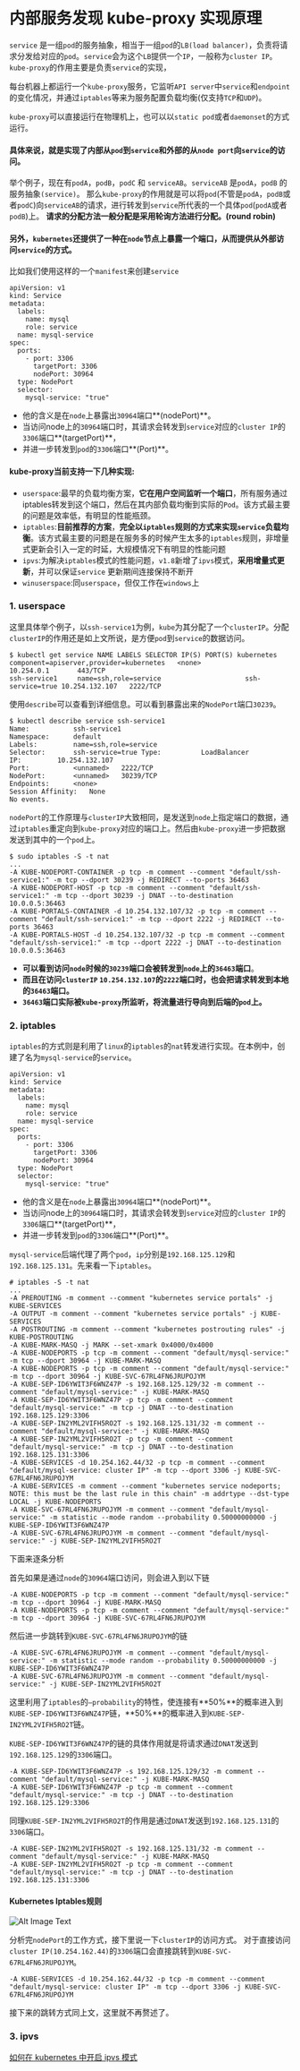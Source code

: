 # 内部服务发现 kube-proxy 实现原理

`service` 是一组`pod`的服务抽象，相当于一组`pod`的`LB(load balancer)`，负责将请求分发给对应的`pod`。`service`会为这个`LB`提供一个`IP`，一般称为`cluster IP`。 `kube-proxy`的作用主要是负责`service`的实现，


每台机器上都运行一个`kube-proxy`服务，它监听`API server`中`service`和`endpoint`的变化情况，并通过`iptables`等来为服务配置负载均衡(仅支持`TCP`和`UDP`)。

`kube-proxy`可以直接运行在物理机上，也可以以`static pod`或者`daemonset`的方式运行。

#### 具体来说，就是实现了内部从`pod`到`service`和外部的从`node port`向`service`的访问。

举个例子，现在有`podA`，`podB`，`podC` 和 `serviceAB`。`serviceAB` 是`podA`，`podB` 的服务抽象`(service)`。 那么`kube-proxy`的作用就是可以将`pod`(不管是`podA`，`podB`或者`podC`)向`serviceAB`的请求，进行转发到`service`所代表的一个具体`pod`(`podA`或者`podB`)上。 **请求的分配方法一般分配是采用轮询方法进行分配。(round robin)**

#### 另外，`kubernetes`还提供了一种在`node`节点上暴露一个端口，从而提供从外部访问`service`的方式。

比如我们使用这样的一个`manifest`来创建`service`


```
apiVersion: v1
kind: Service
metadata:
  labels:
    name: mysql
    role: service
  name: mysql-service
spec:
  ports:
    - port: 3306
      targetPort: 3306
      nodePort: 30964
  type: NodePort
  selector:
    mysql-service: "true"
```

* 他的含义是在`node`上暴露出`30964`端口**(nodePort)**。
* 当访问node上的`30964`端口时，其请求会转发到`service`对应的`cluster IP`的`3306`端口**(targetPort)**，
* 并进一步转发到`pod`的`3306`端口**(Port)**。

#### kube-proxy当前支持一下几种实现:

* `userspace`:最早的负载均衡方案，**它在用户空间监听一个端口**，所有服务通过iptables转发到这个端口，然后在其内部负载均衡到实际的`Pod`。该方式最主要的问题是效率低，有明显的性能瓶颈。
* `iptables`:**目前推荐的方案**，**完全以`iptables`规则的方式来实现`service`负载均衡**。该方式最主要的问题是在服务多的时候产生太多的`iptables`规则，非增量式更新会引入一定的时延，大规模情况下有明显的性能问题
* `ipvs`:为解决`iptables`模式的性能问题，`v1.8`新增了`ipvs`模式，**采用增量式更新**，并可以保证`service` 更新期间连接保持不断开
* `winuserspace`:同`userspace`，但仅工作在`windows`上


### 1. userspace

这里具体举个例子，以`ssh-service1`为例，`kube`为其分配了一个`clusterIP`。分配`clusterIP`的作用还是如上文所说，是方便`pod`到`service`的数据访问。

```
$ kubectl get service NAME LABELS SELECTOR IP(S) PORT(S) kubernetes component=apiserver,provider=kubernetes   <none>                10.254.0.1       443/TCP
ssh-service1     name=ssh,role=service                     ssh-service=true 10.254.132.107   2222/TCP
```

使用`describe`可以查看到详细信息。可以看到暴露出来的`NodePort`端口`30239`。

```
$ kubectl describe service ssh-service1 
Name:			ssh-service1
Namespace:		default
Labels:			name=ssh,role=service
Selector:		ssh-service=true Type:			LoadBalancer
IP:			10.254.132.107
Port:			<unnamed>	2222/TCP
NodePort:		<unnamed>	30239/TCP
Endpoints:		<none>
Session Affinity:	None
No events.
```

`nodePort`的工作原理与`clusterIP`大致相同，是发送到`node`上指定端口的数据，通过`iptables`重定向到`kube-proxy`对应的端口上。然后由`kube-proxy`进一步把数据发送到其中的一个`pod`上。

```
$ sudo iptables -S -t nat
...
-A KUBE-NODEPORT-CONTAINER -p tcp -m comment --comment "default/ssh-service1:" -m tcp --dport 30239 -j REDIRECT --to-ports 36463
-A KUBE-NODEPORT-HOST -p tcp -m comment --comment "default/ssh-service1:" -m tcp --dport 30239 -j DNAT --to-destination 10.0.0.5:36463
-A KUBE-PORTALS-CONTAINER -d 10.254.132.107/32 -p tcp -m comment --comment "default/ssh-service1:" -m tcp --dport 2222 -j REDIRECT --to-ports 36463
-A KUBE-PORTALS-HOST -d 10.254.132.107/32 -p tcp -m comment --comment "default/ssh-service1:" -m tcp --dport 2222 -j DNAT --to-destination 10.0.0.5:36463
```

* **可以看到访问`node`时候的`30239`端口会被转发到`node`上的`36463`端口**。
* **而且在访问`clusterIP` `10.254.132.107`的`2222`端口时，也会把请求转发到本地的`36463`端口。** 
* **`36463`端口实际被`kube-proxy`所监听，将流量进行导向到后端的`pod`上。**



### 2. iptables

`iptables`的方式则是利用了`linux`的`iptables`的`nat`转发进行实现。在本例中，创建了名为`mysql-service`的`service`。

```
apiVersion: v1
kind: Service
metadata:
  labels:
    name: mysql
    role: service
  name: mysql-service
spec:
  ports:
    - port: 3306
      targetPort: 3306
      nodePort: 30964
  type: NodePort
  selector:
    mysql-service: "true"
```

* 他的含义是在`node`上暴露出`30964`端口**(nodePort)**。
* 当访问node上的`30964`端口时，其请求会转发到`service`对应的`cluster IP`的`3306`端口**(targetPort)**，
* 并进一步转发到`pod`的`3306`端口**(Port)**。


`mysql-service`后端代理了两个`pod`，`ip`分别是`192.168.125.129`和`192.168.125.131`。先来看一下`iptables`。

```
# iptables -S -t nat
...
-A PREROUTING -m comment --comment "kubernetes service portals" -j KUBE-SERVICES
-A OUTPUT -m comment --comment "kubernetes service portals" -j KUBE-SERVICES
-A POSTROUTING -m comment --comment "kubernetes postrouting rules" -j KUBE-POSTROUTING
-A KUBE-MARK-MASQ -j MARK --set-xmark 0x4000/0x4000
-A KUBE-NODEPORTS -p tcp -m comment --comment "default/mysql-service:" -m tcp --dport 30964 -j KUBE-MARK-MASQ
-A KUBE-NODEPORTS -p tcp -m comment --comment "default/mysql-service:" -m tcp --dport 30964 -j KUBE-SVC-67RL4FN6JRUPOJYM
-A KUBE-SEP-ID6YWIT3F6WNZ47P -s 192.168.125.129/32 -m comment --comment "default/mysql-service:" -j KUBE-MARK-MASQ
-A KUBE-SEP-ID6YWIT3F6WNZ47P -p tcp -m comment --comment "default/mysql-service:" -m tcp -j DNAT --to-destination 192.168.125.129:3306
-A KUBE-SEP-IN2YML2VIFH5RO2T -s 192.168.125.131/32 -m comment --comment "default/mysql-service:" -j KUBE-MARK-MASQ
-A KUBE-SEP-IN2YML2VIFH5RO2T -p tcp -m comment --comment "default/mysql-service:" -m tcp -j DNAT --to-destination 192.168.125.131:3306
-A KUBE-SERVICES -d 10.254.162.44/32 -p tcp -m comment --comment "default/mysql-service: cluster IP" -m tcp --dport 3306 -j KUBE-SVC-67RL4FN6JRUPOJYM
-A KUBE-SERVICES -m comment --comment "kubernetes service nodeports; NOTE: this must be the last rule in this chain" -m addrtype --dst-type LOCAL -j KUBE-NODEPORTS
-A KUBE-SVC-67RL4FN6JRUPOJYM -m comment --comment "default/mysql-service:" -m statistic --mode random --probability 0.50000000000 -j KUBE-SEP-ID6YWIT3F6WNZ47P
-A KUBE-SVC-67RL4FN6JRUPOJYM -m comment --comment "default/mysql-service:" -j KUBE-SEP-IN2YML2VIFH5RO2T
```

下面来逐条分析

首先如果是通过`node`的`30964`端口访问，则会进入到以下链

```
-A KUBE-NODEPORTS -p tcp -m comment --comment "default/mysql-service:" -m tcp --dport 30964 -j KUBE-MARK-MASQ
-A KUBE-NODEPORTS -p tcp -m comment --comment "default/mysql-service:" -m tcp --dport 30964 -j KUBE-SVC-67RL4FN6JRUPOJYM
```

然后进一步跳转到`KUBE-SVC-67RL4FN6JRUPOJYM`的链

```
-A KUBE-SVC-67RL4FN6JRUPOJYM -m comment --comment "default/mysql-service:" -m statistic --mode random --probability 0.50000000000 -j KUBE-SEP-ID6YWIT3F6WNZ47P
-A KUBE-SVC-67RL4FN6JRUPOJYM -m comment --comment "default/mysql-service:" -j KUBE-SEP-IN2YML2VIFH5RO2T
```

这里利用了`iptables`的`–probability`的特性，使连接有**50%**的概率进入到`KUBE-SEP-ID6YWIT3F6WNZ47P`链，**50%**的概率进入到`KUBE-SEP-IN2YML2VIFH5RO2T`链。

`KUBE-SEP-ID6YWIT3F6WNZ47P`的链的具体作用就是将请求通过`DNAT`发送到`192.168.125.129`的`3306`端口。


```
-A KUBE-SEP-ID6YWIT3F6WNZ47P -s 192.168.125.129/32 -m comment --comment "default/mysql-service:" -j KUBE-MARK-MASQ
-A KUBE-SEP-ID6YWIT3F6WNZ47P -p tcp -m comment --comment "default/mysql-service:" -m tcp -j DNAT --to-destination 192.168.125.129:3306
```

同理`KUBE-SEP-IN2YML2VIFH5RO2T`的作用是通过`DNAT`发送到`192.168.125.131`的`3306`端口。

```
-A KUBE-SEP-IN2YML2VIFH5RO2T -s 192.168.125.131/32 -m comment --comment "default/mysql-service:" -j KUBE-MARK-MASQ
-A KUBE-SEP-IN2YML2VIFH5RO2T -p tcp -m comment --comment "default/mysql-service:" -m tcp -j DNAT --to-destination 192.168.125.131:3306
```

#### Kubernetes Iptables规则

![Alt Image Text](images/adv/adv36_1.jpg "Headline image")

分析完`nodePort`的工作方式，接下里说一下`clusterIP`的访问方式。 对于直接访问`cluster IP(10.254.162.44)`的`3306`端口会直接跳转到`KUBE-SVC-67RL4FN6JRUPOJYM`。

```
-A KUBE-SERVICES -d 10.254.162.44/32 -p tcp -m comment --comment "default/mysql-service: cluster IP" -m tcp --dport 3306 -j KUBE-SVC-67RL4FN6JRUPOJYM
```

接下来的跳转方式同上文，这里就不再赘述了。



### 3. ipvs

[如何在 kubernetes 中开启 ipvs 模式](k8s_adv26_ipvs.md)





